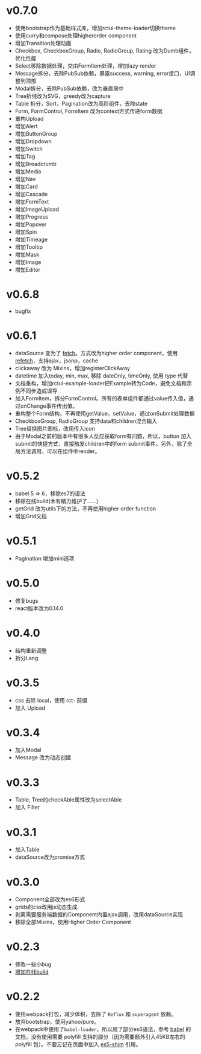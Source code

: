 # v0.7.0
 - 使用bootstrap作为基础样式库，增加rctui-theme-loader切换theme
 - 使用curry和compose处理higherorder component
 - 增加Transition处理动画
 - Checkbox, CheckboxGroup, Radio, RadioGroup, Rating 改为Dumb组件，优化性能
 - Select移除数据处理，交由FormItem处理，增加lazy render
 - Message拆分，去除PubSub依赖，暴露success, warning, error接口，UI调整到顶部
 - Modal拆分，去除PubSub依赖，改为垂直居中
 - Tree折线改为SVG，greedy改为capture
 - Table 拆分，Sort，Pagination改为高阶组件，去除state
 - Form, FormControl, FormItem 改为context方式传递form数据
 - 重构Upload
 - 增加Alert
 - 增加ButtonGroup
 - 增加Dropdown
 - 增加Switch
 - 增加Tag
 - 增加Breadcrumb
 - 增加Media
 - 增加Nav
 - 增加Card
 - 增加Cascade
 - 增加FormText
 - 增加ImageUpload
 - 增加Progress
 - 增加Popover
 - 增加Spin
 - 增加Timeage
 - 增加Tooltip
 - 增加Mask
 - 增加Image
 - 增加Editor

# v0.6.8
 - bugfix

# v0.6.1
 - dataSource 变为了 [fetch](http://lobos.github.io/react-ui/0.6/fetch)。方式改为higher order component，使用[refetch](https://github.com/Lobos/react-ui)，支持ajax，jsonp，cache
 - clickaway 改为 Mixins，增加registerClickAway
 - datetime 加入today, min, max, 移除 dateOnly, timeOnly, 使用 type 代替
 - 文档重构，增加rctui-example-loader把Example转为Code，避免文档和示例不同步造成误导
 - 加入FormItem，拆分FormControl。所有的表单组件都通过value传入值，通过onChange事件传出值。
 - 重构整个Form结构，不再使用getValue，setValue，通过onSubmit处理数据
 - CheckboxGroup, RadioGroup 支持data和children混合输入
 - Tree替换图片图标，改用传入icon
 - 由于Modal之前的版本中有很多人反应获取form有问题，所以，button 加入submit的快捷方式，直接触发children中的form submit事件。另外，除了全局方法调用，可以在组件中render。

# v0.5.2
 - babel 5 => 6，移除es7的语法
 - 移除在线build(木有精力维护了……)
 - getGrid 改为utils下的方法，不再使用higher order function
 - 增加Grid文档

# v0.5.1
 - Pagination 增加mini选项

# v0.5.0
 - 修复bugs
 - react版本改为0.14.0

# v0.4.0

 - 结构重新调整
 - 拆分Lang

# v0.3.5

 - css 去除 local，使用 rct- 前缀
 - 加入 Upload

# v0.3.4

 - 加入Modal
 - Message 改为动态创建

# v0.3.3

 - Table, Tree的checkAble属性改为selectAble
 - 加入 Filter

# v0.3.1

 - 加入Table
 - dataSource改为promise方式

# v0.3.0

 - Component全部改为es6形式
 - grids的css改用js动态生成
 - 剥离需要服务端数据的Component内置ajax调用，改用dataSource实现
 - 移除全部Mixins，使用Higher Order Component

# v0.2.3

 - 修改一些小bug
 - [增加在线build](http://lobos.github.io/react-ui/#/build)

# v0.2.2

 - 使用webpack打包，减少体积，去除了 `Reflux` 和 `superagent` 依赖。
 - 放弃bootstrap，使用yahoo/pure。
 - 在webpack中使用了`babel-loader`，所以用了部分es6语法，参考 [babel](https://babeljs.io/docs/learn-es2015/) 的文档，没有使用需要 polyfill 支持的部分（因为需要额外引入45KB左右的 polyfill 包）。不要忘记在页面中加入 [es5-shim](https://github.com/es-shims/es5-shim) 引用。
